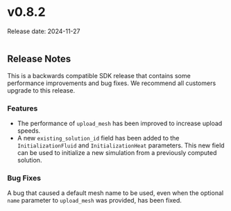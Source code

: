 # v0.8.2

Release date: 2024-11-27

```{include} ../early-access.md
```

## Release Notes

This is a backwards compatible SDK release that contains some performance
improvements and bug fixes. We recommend all customers upgrade to this release.

### Features

- The performance of `upload_mesh` has been improved to increase upload speeds.
- A new `existing_solution_id` field has been added to the `InitializationFluid`
and `InitializationHeat` parameters. This new field can be used to initialize a
new simulation from a previously computed solution.

### Bug Fixes

A bug that caused a default mesh name to be used, even when the optional `name`
parameter to `upload_mesh` was provided, has been fixed.


```{include} ../install.md
```